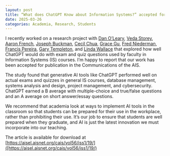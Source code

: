 ```yaml
---
layout: post
title: “What does ChatGPT Know about Information Systems?” accepted for publication at the Communications of the AIS
date: 2025-03-26
categories: Academia, Research, Students
---
```


I recently worked on a research project with [Dan O’Leary](https://www.marshall.usc.edu/personnel/daniel-edmund-oleary), [Veda Storey](https://robinson.gsu.edu/profile/veda-c-storey/), [Aaron French](https://www.linkedin.com/in/dr-french/), [Joseph Buckman](https://robinson.gsu.edu/profile/joseph-buckman/), [Cecil Chua](https://works.bepress.com/cecil-chua/about/), [Grace Gu](https://www.graceyuangu.com/), [Fred Niederman](https://www.slu.edu/business/about/faculty/niederman-fred.php), [Francis Pereira](https://www.marshall.usc.edu/personnel/francis-pereira), [Gary Templeton](https://business.wvu.edu/faculty-and-staff/directory/profile?pid=3499), and [Linda Wallace](https://acis.pamplin.vt.edu/directory/Wallace.html) that explored how well ChatGPT would do with exam and quiz questions used by faculty in Information Systems (IS) courses. I’m happy to report that our work has been accepted for publication in the Communications of the AIS.

The study found that generative AI tools like ChatGPT performed well on actual exams and quizzes in general IS courses, database management, systems analysis and design, project management, and cybersecurity. ChatGPT earned a B average with multiple-choice and true/false questions and an A average on short answer/essay questions.

We recommend that academia look at ways to implement AI tools in the classroom so that students can be prepared for their use in the workplace, rather than prohibiting their use. It’s our job to ensure that students are well prepared when they graduate, and AI is just the latest innovation we must incorporate into our teaching.

The article is available for download at [https://aisel.aisnet.org/cais/vol56/iss1/19/]([https://aisel.aisnet.org/cais/vol56/iss1/19/)